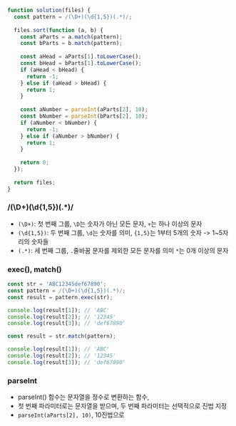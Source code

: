 ```javascript
function solution(files) {
  const pattern = /(\D+)(\d{1,5})(.*)/;
  
  files.sort(function (a, b) {
    const aParts = a.match(pattern);
    const bParts = b.match(pattern);
    
    const aHead = aParts[1].toLowerCase();
    const bHead = bParts[1].toLowerCase();
    if (aHead < bHead) {
      return -1;
    } else if (aHead > bHead) {
      return 1;
    }
    
    const aNumber = parseInt(aParts[2], 10);
    const bNumber = parseInt(bParts[2], 10);
    if (aNumber < bNumber) {
      return -1;
    } else if (aNumber > bNumber) {
      return 1;
    }
    
    return 0;
  });
  
  return files;
}
```

### /(\D+)(\d{1,5})(.*)/
- ```(\D+)```: 첫 번째 그룹, ```\D```는 숫자가 아닌 모든 문자, ```+```는 하나 이상의 문자
- ```(\d{1,5})```: 두 번째 그룹, ```\d```는 숫자를 의미, ```{1,5}```는 1부터 5개의 숫자 -> 1~5자리의 숫자들
- ```(.*)```: 세 번째 그룹, ```.```줄바꿈 문자를 제외한 모든 문자를 의미 ```*```는 0개 이상의 문자

### exec(), match()
```javascript
const str = 'ABC12345def67890';
const pattern = /(\D+)(\d{1,5})(.*)/;
const result = pattern.exec(str);

console.log(result[1]); // 'ABC'
console.log(result[2]); // '12345'
console.log(result[3]); // 'def67890'

const result = str.match(pattern);

console.log(result[1]); // 'ABC'
console.log(result[2]); // '12345'
console.log(result[3]); // 'def67890'
```
### parseInt
- parseInt() 함수는 문자열을 정수로 변환하는 함수,
- 첫 번째 파라미터로는 문자열을 받으며, 두 번째 파라미터는 선택적으로 진법 지정
- ```parseInt(aParts[2], 10)```, 10진법으로
